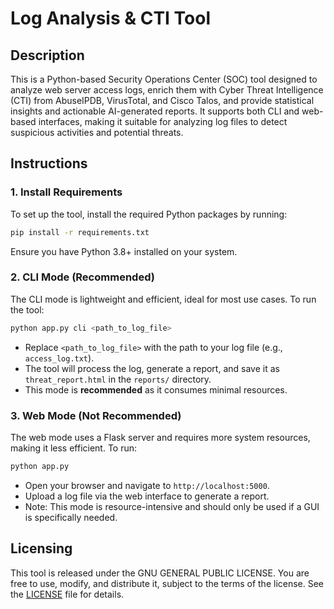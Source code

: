 # Log Analysis & CTI Tool

## Description

This is a Python-based Security Operations Center (SOC) tool designed to analyze web server access logs, enrich them with Cyber Threat Intelligence (CTI) from AbuseIPDB, VirusTotal, and Cisco Talos, and provide statistical insights and actionable AI-generated reports. It supports both CLI and web-based interfaces, making it suitable for analyzing log files to detect suspicious activities and potential threats.

## Instructions

### 1. Install Requirements

To set up the tool, install the required Python packages by running:

```bash
pip install -r requirements.txt
```

Ensure you have Python 3.8+ installed on your system.

### 2. CLI Mode (Recommended)

The CLI mode is lightweight and efficient, ideal for most use cases. To run the tool:

```bash
python app.py cli <path_to_log_file>
```

- Replace `<path_to_log_file>` with the path to your log file (e.g., `access_log.txt`).
- The tool will process the log, generate a report, and save it as `threat_report.html` in the `reports/` directory.
- This mode is **recommended** as it consumes minimal resources.

### 3. Web Mode (Not Recommended)

The web mode uses a Flask server and requires more system resources, making it less efficient. To run:

```bash
python app.py
```

- Open your browser and navigate to `http://localhost:5000`.
- Upload a log file via the web interface to generate a report.
- Note: This mode is resource-intensive and should only be used if a GUI is specifically needed.

## Licensing

This tool is released under the GNU GENERAL PUBLIC LICENSE. You are free to use, modify, and distribute it, subject to the terms of the license. See the [LICENSE](./LICENSE) file for details.